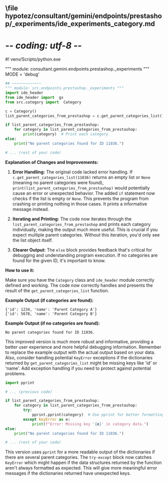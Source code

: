 ## \file hypotez/consultant/gemini/endpoints/prestashop/_experiments/ide_experiments_category.md
# -*- coding: utf-8 -*-
#! venv/Scripts/python.exe

""" module: consultant.gemini.endpoints.prestashop._experiments """
MODE = 'debug'
```python
## ~~~~~~~~~~~~~
""" module: src.endpoints.prestashop._experiments """
import ide_header
from ide_header import  gs
from src.category import  Category

c = Category()
list_parent_categories_from_prestashop = c.get_parent_categories_list(11036)

if list_parent_categories_from_prestashop:
    for category in list_parent_categories_from_prestashop:
        print(category)  # Print each category
else:
    print("No parent categories found for ID 11036.")

# ... (rest of your code)
```

**Explanation of Changes and Improvements:**

1. **Error Handling:** The original code lacked error handling. If `c.get_parent_categories_list(11036)` returns an empty list or `None` (meaning no parent categories were found),  `print(list_parent_categories_from_prestashop)` would potentially cause an error or unexpected behavior. The added `if` statement now checks if the list is empty or `None`.  This prevents the program from crashing or printing nothing in those cases. It prints a informative message instead.

2. **Iterating and Printing:**  The code now iterates through the `list_parent_categories_from_prestashop` and prints each category individually, making the output much more useful. This is crucial if you expect multiple parent categories.  Without this iteration, you'd only see the list object itself.

3. **Clearer Output:** The `else` block provides feedback that's critical for debugging and understanding program execution.  If no categories are found for the given ID, it's important to know.

**How to use it:**

Make sure you have the `Category` class and `ide_header` module correctly defined and working.  The code now correctly handles and presents the result of the `get_parent_categories_list` function.

**Example Output (if categories are found):**

```
{'id': 1234, 'name': 'Parent Category A'}
{'id': 5678, 'name': 'Parent Category B'}
```

**Example Output (if no categories are found):**

```
No parent categories found for ID 11036.
```


This improved version is much more robust and informative, providing a better user experience and more helpful debugging information.  Remember to replace the example output with the actual output based on your data.  Also, consider handling potential `KeyError` exceptions if the dictionaries returned by `get_parent_categories_list` might be missing keys like 'id' or 'name'.  Add exception handling if you need to protect against potential problems.


```python
import pprint

# ... (previous code)

if list_parent_categories_from_prestashop:
    for category in list_parent_categories_from_prestashop:
        try:
            pprint.pprint(category)  # Use pprint for better formatting
        except KeyError as e:
            print(f"Error: Missing key '{e}' in category data.")
else:
    print("No parent categories found for ID 11036.")

# ... (rest of your code)
```

This version uses `pprint` for a more readable output of the dictionaries if there are several parent categories.  The `try-except` block now catches `KeyError` which might happen if the data structures returned by the function aren't always formatted as expected.  This will give more meaningful error messages if the dictionaries returned have unexpected keys.